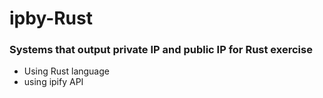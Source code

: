 # ipby-Rust
### Systems that output private IP and public IP for Rust exercise

- Using Rust language
- using ipify API